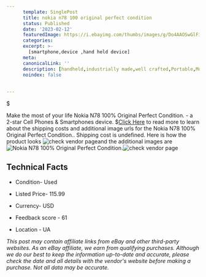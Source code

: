 ```yaml
---
      template: SinglePost
      title: nokia n78 100 original perfect condition 
      status: Published
      date: '2023-02-12'
      featuredImage: https://i.ebayimg.com/thumbs/images/g/Do4AAOSwGlFity0b/s-l225.jpg
      categories: 
      excerpt: >-
        [smartphone,device ,hand held device]
      meta:
      canonicalLink: ''
      description: [handheld,industrially made,well crafted,Portable,Mobile,Compact,Convenient,Lightweight,Maneuverable,Man-portable,Miniature,Carriable,Hand-held,Light,Holdable,Transportable,Mobile device,Pocket-sized,On-the-go,Wireless,Cordless,Compact size,Convenient size, smartphone,device ,hand held device]
      noindex: false
      
        
---
```

$

Make the most of your life Nokia N78 100% Original Perfect Condition. - a 2-star Cell Phones & Smartphones device.
$[Click Here](https://www.ebay.com/itm/314049638244?hash=item491ed12f64%3Ag%3ADo4AAOSwGlFity0b&mkevt=1&mkcid=1&mkrid=711-53200-19255-0&campid=%253CePNCampaignId%253E&customid=%253CreferenceId%253E&toolid=10049) to read more to learn about the shipping costs and additional image urls for the Nokia N78 100% Original Perfect Condition.. Shipping cost is undefined. Here is how the product looks ![check vendor page](https://i.ebayimg.com/thumbs/images/g/Do4AAOSwGlFity0b/s-l225.jpg)and the additional images are![Nokia N78 100% Original Perfect Condition.](https://i.ebayimg.com/images/g/Do4AAOSwGlFity0b/s-l1600.jpg)![check vendor page](https://origin-galleryplus.ebayimg.com/ws/web/314049638244_2_0_1/225x225.jpg,https://origin-galleryplus.ebayimg.com/ws/web/314049638244_3_0_1/225x225.jpg,https://origin-galleryplus.ebayimg.com/ws/web/314049638244_4_0_1/225x225.jpg,https://origin-galleryplus.ebayimg.com/ws/web/314049638244_5_0_1/225x225.jpg,https://origin-galleryplus.ebayimg.com/ws/web/314049638244_6_0_1/225x225.jpg,https://origin-galleryplus.ebayimg.com/ws/web/314049638244_7_0_1/225x225.jpg,https://origin-galleryplus.ebayimg.com/ws/web/314049638244_8_0_1/225x225.jpg)



 ## Technical Facts 



     
      

 - Condition- Used 


      

 - Listed Price- 115.99 


      

 - Currency- USD 


      

 - Feedback score - 61 


      

 - Location - UA 


      
      

 *_This post may contain affiliate links from eBay and other third-party websites. As an eBay affiliate, we earn from qualifying purchases. Although we do our best to keep the information up-to-date and accurate, please check the date and all details with the vendor's website before making a purchase. Not all data may be accurate._*






